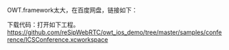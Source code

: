OWT.framework太大，在百度网盘，链接如下：

下载代码：打开如下工程。
https://github.com/reSipWebRTC/owt_ios_demo/tree/master/samples/conference/ICSConference.xcworkspace
